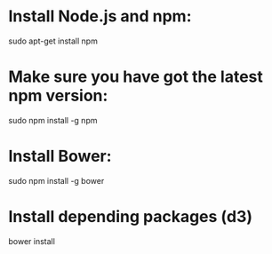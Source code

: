 # Install Node.js and npm:

sudo apt-get install npm

# Make sure you have got the latest npm version:

sudo npm install -g npm

# Install Bower:

sudo npm install -g bower

# Install depending packages (d3)

bower install





